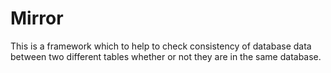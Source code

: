 # Mirror

This is a framework which to help to check consistency of database data between two different tables whether or not they are in the same database.
